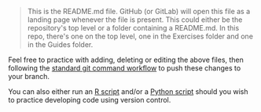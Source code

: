 > This is the README.md file. GitHub (or GitLab) will open this file as a landing page whenever the file is present. This could either be the repository's top level or a folder containing a README.md. In this repo, there's one on the top level, one in the Exercises folder and one in the Guides folder.

Feel free to practice with adding, deleting or editing the above files, then following the [standard git command workflow](../guides/introduction_to_git.md#5-commit-your-changes-follow-standard-git-command-workflow) to push these changes to your branch.

You can also either run an [R script](./example_r_script.r) and/or a [Python script](./example_python_convert_fahrenheit.py) should you wish to practice developing code using version control.
